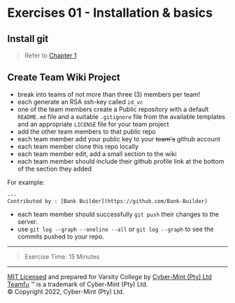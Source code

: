 # Exercises 01 - Installation & basics

## Install git

> Refer to [Chapter 1](./chapter-01.md)

## Create Team Wiki Project
* break into teams of not more than three (3) members per team!
* each generate an RSA ssh-key called `id_vc`
* one of the team members create a Public repository with a default `README.md` file and a suitable `.gitignore` file from the available templates and an appropriate `LICENSE` file for your team project
* add the other team members to that public repo
* each team member add your public key to your ~~team's~~ github account
* each team member clone this repo locally
* each team member edit, add a small section to the wiki
* each team member should include their github profile link at the bottom of the section they added

For example:
```
---
Contributed by : [Bank Builder](https://github.com/Bank-Builder)
```
* each team member should successfully `git push` their changes to the server.
* use `git log --graph --oneline --all` or `git log --graph` to see the commits pushed to your repo.

---
> Exercise Time: 15 Minutes


---
[MIT Licensed](LICENSE) and prepared for Varsity College by [Cyber-Mint (Pty) Ltd](https://www.cyber-mint.com)<br>
[Teamfu](https://teamfu.tech) &trade; is a trademark of Cyber-Mint (Pty) Ltd.<br>
&copy; Copyright 2022, Cyber-Mint (Pty) Ltd.
